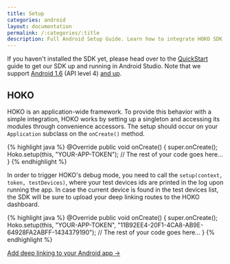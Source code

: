 ```yaml
---
title: Setup
categories: android
layout: documentation
permalink: /:categories/:title
description: Full Android Setup Guide. Learn how to integrate HOKO SDK in your app.
---
```


If you haven't installed the SDK yet, please head over to the [QuickStart](/quickstart/android) guide to get our SDK up and running in Android Studio. Note that we support <u>Android 1.6</u> (API level 4) <u>and up</u>.

## HOKO

HOKO is an application-wide framework. To provide this behavior with a simple integration, HOKO works by setting up a singleton and accessing its modules through convenience accessors. The setup should occur on your `Application` subclass on the `onCreate()` method.

{% highlight java %}
@Override
public void onCreate() {
  super.onCreate();
  Hoko.setup(this, "YOUR-APP-TOKEN");
  // The rest of your code goes here...
}
{% endhighlight %}


In order to trigger HOKO's debug mode, you need to call the `setup(context, token, testDevices)`, where your test devices ids are printed in the log upon running the app. In case the current device is found in the test devices list, the SDK will be sure to upload your deep linking routes to the HOKO dashboard.

{% highlight java %}
@Override
public void onCreate() {
  super.onCreate();
  Hoko.setup(this, "YOUR-APP-TOKEN", "11B92EE4-20F1-4CA8-AB9E-64928FA2ABFF-1434379190");
  // The rest of your code goes here...
}
{% endhighlight %}

<a href="http://support.hokolinks.com/android/android-deeplinking/" class="btn-next">Add deep linking to your Android app &#8594;</a>
